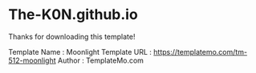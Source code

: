 # The-K0N.github.io

Thanks for downloading this template!

Template Name : Moonlight
Template URL  : https://templatemo.com/tm-512-moonlight
Author        : TemplateMo.com
